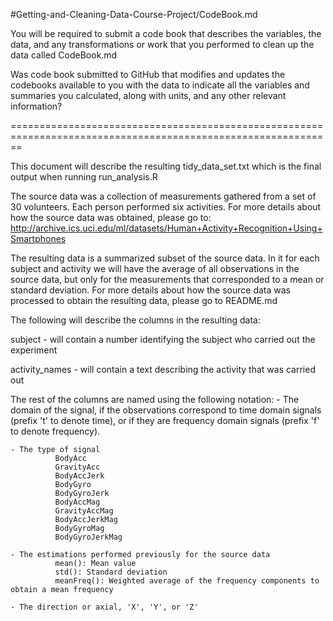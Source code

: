 #Getting-and-Cleaning-Data-Course-Project/CodeBook.md

You will be required to submit a code book that describes the variables, the data, and any transformations or work that you performed to clean up the data called CodeBook.md

Was code book submitted to GitHub that modifies and updates the codebooks available to you with the data to indicate all the variables and summaries you calculated, along with units, and any other relevant information?

==============================================================================================================

This document will describe the resulting tidy_data_set.txt which is the final output when running run_analysis.R

The source data was a collection of measurements gathered from a set of 30 volunteers. Each person performed six activities. For more details about how the source data was obtained, please go to: http://archive.ics.uci.edu/ml/datasets/Human+Activity+Recognition+Using+Smartphones 

The resulting data is a summarized subset of the source data. In it for each subject and activity we will have the average of all observations in the source data, but only for the measurements that corresponded to a mean or standard deviation. For more details about how the source data was processed to obtain the resulting data, please go to README.md


The following will describe the columns in the resulting data:

subject - will contain a number identifying the subject who carried out the experiment

activity_names - will contain a text describing the activity that was carried out

The rest of the columns are named using the following notation:
    - The domain of the signal, if the observations correspond to time domain signals (prefix 't' to denote time), or if they are frequency domain signals (prefix 'f' to denote frequency).
    
    - The type of signal
              BodyAcc
              GravityAcc
              BodyAccJerk
              BodyGyro
              BodyGyroJerk
              BodyAccMag
              GravityAccMag
              BodyAccJerkMag
              BodyGyroMag
              BodyGyroJerkMag
    
    - The estimations performed previously for the source data
              mean(): Mean value
              std(): Standard deviation
              meanFreq(): Weighted average of the frequency components to obtain a mean frequency
    
    - The direction or axial, 'X', 'Y', or 'Z'
